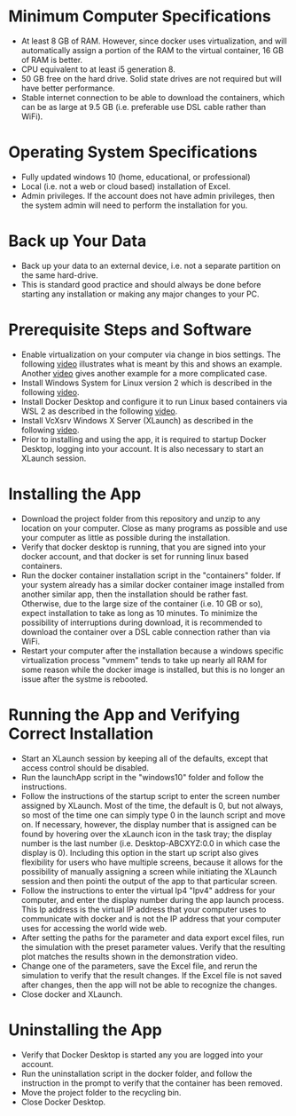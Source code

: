 # Minimum Computer Specifications
- At least 8 GB of RAM. However, since docker uses virtualization, and will automatically assign a portion of the RAM to the virtual container, 16 GB of RAM is better.
- CPU equivalent to at least i5 generation 8.
- 50 GB free on the hard drive. Solid state drives are not required but will have better performance.
- Stable internet connection to be able to download the containers, which can be as large at 9.5 GB (i.e. preferable use DSL cable rather than WiFi).

# Operating System Specifications
- Fully updated windows 10 (home, educational, or professional)
- Local (i.e. not a web or cloud based) installation of Excel.
- Admin privileges. If the account does not have admin privileges, then the system admin will need to perform the installation for you.

# Back up Your Data
- Back up your data to an external device, i.e. not a separate partition on the same hard-drive.
- This is standard good practice and should always be done before starting any installation or making any major changes to your PC.

# Prerequisite Steps and Software
- Enable virtualization on your computer via change in bios settings. The following [video](https://www.youtube.com/watch?v=MOuTxfzCvMY) illustrates what is meant by this and shows an example. Another [video](https://www.youtube.com/watch?v=wlfS0UEMUqc) gives another example for a more complicated case.
- Install Windows System for Linux version 2 which is described in the following [video](https://www.youtube.com/watch?v=_fntjriRe48).
- Install Docker Desktop and configure it to run Linux based containers via WSL 2 as described in the following [video](https://www.youtube.com/watch?v=5RQbdMn04Oc).
- Install VcXsrv Windows X Server (XLaunch) as described in the following [video](https://www.youtube.com/watch?v=YbXDJJE5zsc).
- Prior to installing and using the app, it is required to startup Docker Desktop, logging into your account. It is also necessary to start an XLaunch session.

# Installing the App
- Download the project folder from this repository and unzip to any location on your computer. Close as many programs as possible and use your computer as little as possible during the installation.
- Verify that docker desktop is running, that you are signed into your docker account, and that docker is set for running linux based containers. 
- Run the docker container installation script in the "containers" folder. If your system already has a similar docker container image installed from another similar app, then the installation should be rather fast. Otherwise, due to the large size of the container (i.e. 10 GB or so), expect installation to take as long as 10 minutes. To minimize the possibility of interruptions during download, it is recommended to download the container over a DSL cable connection rather than via WiFi.
- Restart your computer after the installation because a windows specific virtualization process "vmmem" tends to take up nearly all RAM for some reason while the docker image is installed, but this is no longer an issue after the systme is rebooted.

# Running the App and Verifying Correct Installation
- Start an XLaunch session by keeping all of the defaults, except that access control should be disabled.
- Run the launchApp script in the "windows10" folder and follow the instructions.
- Follow the instructions of the startup script to enter the screen number assigned by XLaunch. Most of the time, the default is 0, but not always, so most of the time one can simply type 0 in the launch script and move on. If necessary, however, the display number that is assigned can be found by hovering over the xLaunch icon in the task tray; the display number is the last number (i.e. Desktop-ABCXYZ:0.0 in which case the display is 0). Including this option in the start up script also gives flexibility for users who have multiple screens, because it allows for the possibility of manually assigning a screen while initiating the XLaunch session and then pointi the output of the app to that particular screen.
- Follow the instructions to enter the virtual Ip4 "Ipv4" address for your computer, and enter the display number during the app launch process. This Ip address is the virtual IP address that your computer uses to communicate with docker and is not the IP address that your computer uses for accessing the world wide web.
- After setting the paths for the parameter and data export excel files, run the simulation with the preset parameter values.  Verify that the resulting plot matches the results shown in the demonstration video.
- Change one of the parameters, save the Excel file, and rerun the simulation to verify that the result changes. If the Excel file is not saved after changes, then the app will not be able to recognize the changes.
- Close docker and XLaunch.

# Uninstalling the App
- Verify that Docker Desktop is started any you are logged into your account.
- Run the uninstallation script in the docker folder, and follow the instruction in the prompt to verify that the container has been removed.
- Move the project folder to the recycling bin.
- Close Docker Desktop.
